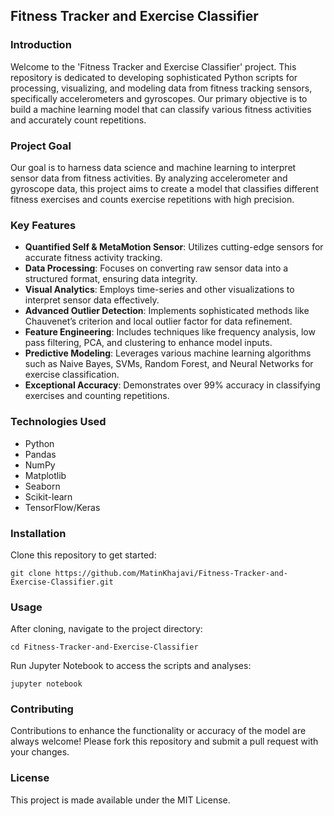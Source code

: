 ## Fitness Tracker and Exercise Classifier

### Introduction
Welcome to the 'Fitness Tracker and Exercise Classifier' project. This repository is dedicated to developing sophisticated Python scripts for processing, visualizing, and modeling data from fitness tracking sensors, specifically accelerometers and gyroscopes. Our primary objective is to build a machine learning model that can classify various fitness activities and accurately count repetitions.

### Project Goal
Our goal is to harness data science and machine learning to interpret sensor data from fitness activities. By analyzing accelerometer and gyroscope data, this project aims to create a model that classifies different fitness exercises and counts exercise repetitions with high precision.

### Key Features
- **Quantified Self & MetaMotion Sensor**: Utilizes cutting-edge sensors for accurate fitness activity tracking.
- **Data Processing**: Focuses on converting raw sensor data into a structured format, ensuring data integrity.
- **Visual Analytics**: Employs time-series and other visualizations to interpret sensor data effectively.
- **Advanced Outlier Detection**: Implements sophisticated methods like Chauvenet’s criterion and local outlier factor for data refinement.
- **Feature Engineering**: Includes techniques like frequency analysis, low pass filtering, PCA, and clustering to enhance model inputs.
- **Predictive Modeling**: Leverages various machine learning algorithms such as Naive Bayes, SVMs, Random Forest, and Neural Networks for exercise classification.
- **Exceptional Accuracy**: Demonstrates over 99% accuracy in classifying exercises and counting repetitions.

### Technologies Used
- Python
- Pandas
- NumPy
- Matplotlib
- Seaborn
- Scikit-learn
- TensorFlow/Keras

### Installation
Clone this repository to get started:
```
git clone https://github.com/MatinKhajavi/Fitness-Tracker-and-Exercise-Classifier.git
```

### Usage
After cloning, navigate to the project directory:
```
cd Fitness-Tracker-and-Exercise-Classifier
```

Run Jupyter Notebook to access the scripts and analyses:
```
jupyter notebook
```


### Contributing
Contributions to enhance the functionality or accuracy of the model are always welcome! Please fork this repository and submit a pull request with your changes.

### License
This project is made available under the MIT License.

